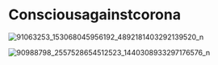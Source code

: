 # Consciousagainstcorona
![91063253_153068045956192_4892181403292139520_n](https://user-images.githubusercontent.com/46026550/77807841-5ceba900-7089-11ea-844e-b5064a29caee.jpg)

![90988798_2557528654512523_1440308933297176576_n](https://user-images.githubusercontent.com/46026550/77807917-b358e780-7089-11ea-9749-3ed93959962a.jpg)
